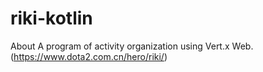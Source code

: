 # riki-kotlin
 About A program of activity organization using Vert.x Web. (https://www.dota2.com.cn/hero/riki/)
